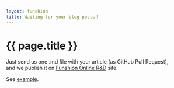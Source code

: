 ```yaml
---
layout: funshion
title: Waiting for your blog posts！
---
```


{{ page.title }}
================

Just send us one .md file with your article (as GitHub Pull Request),  
and we publish it on [Funshion Online R&D](http://funshion.github.io/) site.

See [example](https://raw.github.com/Eclipse-China/Eclipse-China.github.io/master/_posts/2013-05-28-whats-new-kepler.md).
 